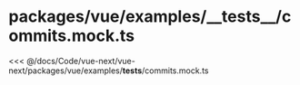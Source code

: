# packages/vue/examples/\_\_tests\_\_/commits.mock.ts

<<< @/docs/Code/vue-next/vue-next/packages/vue/examples/__tests__/commits.mock.ts

